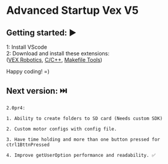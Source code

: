 # Advanced Startup Vex V5

## Getting started: ▶️

1: Install VScode  
2: Download and install these extensions:  
([VEX Robotics](https://marketplace.visualstudio.com/items?itemName=VEXRobotics.vexcode), [C/C++](https://marketplace.visualstudio.com/items?itemName=ms-vscode.cpptools), [Makefile Tools](https://marketplace.visualstudio.com/items?itemName=ms-vscode.makefile-tools))  

Happy coding! =)  

## Next version: ⏭️

    2.0pr4:

    1. Ability to create folders to SD card (Needs custom SDK)

    2. Custom motor configs with config file.

    3. Have time holding and more than one button pressed for ctrl1BttnPressed

    4. Improve getUserOption performance and readability. ✅  
